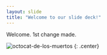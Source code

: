 ```yaml
---
layout: slide
title: "Welcome to our slide deck!"
---
```


Welcome. 1st change made.

![octocat-de-los-muertos](https://octodex.github.com/images/octocat-de-los-muertos.jpg)
{: .center}
